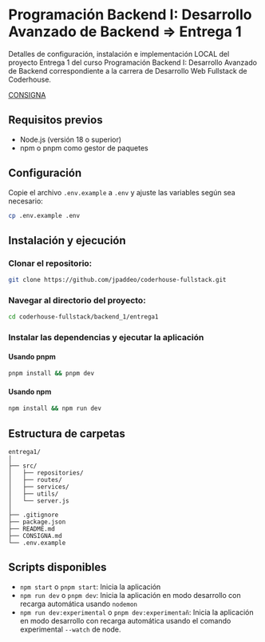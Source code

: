 # Programación Backend I: Desarrollo Avanzado de Backend => Entrega 1

Detalles de configuración, instalación e implementación LOCAL del proyecto Entrega 1 del curso Programación Backend I: Desarrollo Avanzado de Backend correspondiente a la carrera de Desarrollo Web Fullstack de Coderhouse.

[CONSIGNA](consigna.md)

## Requisitos previos

- Node.js (versión 18 o superior)
- npm o pnpm como gestor de paquetes

## Configuración

Copie el archivo `.env.example` a `.env` y ajuste las variables según sea necesario:

```bash
cp .env.example .env
```

## Instalación y ejecución

### Clonar el repositorio:

```bash
git clone https://github.com/jpaddeo/coderhouse-fullstack.git
```

### Navegar al directorio del proyecto:

```bash
cd coderhouse-fullstack/backend_1/entrega1
```

### Instalar las dependencias y ejecutar la aplicación

#### Usando pnpm

```bash
pnpm install && pnpm dev
```

#### Usando npm

```bash
npm install && npm run dev
```

## Estructura de carpetas

```
entrega1/
│
├── src/
│   ├── repositories/
│   ├── routes/
│   ├── services/
│   ├── utils/
│   └── server.js
│
├── .gitignore
├── package.json
├── README.md
├── CONSIGNA.md
└── .env.example
```

## Scripts disponibles

- `npm start` o `pnpm start`: Inicia la aplicación
- `npm run dev` o `pnpm dev`: Inicia la aplicación en modo desarrollo con recarga automática usando `nodemon`
- `npm run dev:experimental` o `pnpm dev:experimentañ`: Inicia la aplicación en modo desarrollo con recarga automática usando el comando experimental `--watch` de node.
